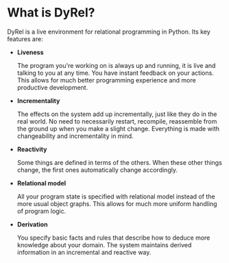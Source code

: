 # What is DyRel?

DyRel is a live environment for relational programming in Python. Its key features are:

- **Liveness**

	The program you're working on is always up and running, it is live and
	talking to you at any time. You have instant feedback on your actions.
	This allows for much better programming experience and more productive
	development.

- **Incrementality**

	The effects on the system add up incrementally, just like they do in the
	real world. No need to necessarily restart, recompile, reassemble from
	the ground up when you make a slight change. Everything is made with
	changeability and incrementality in mind.

- **Reactivity**

	Some things are defined in terms of the others. When these other things
	change, the first ones automatically change accordingly.

- **Relational model**

	All your program state is specified with relational model instead of the
	more usual object graphs. This allows for much more uniform handling of program
	logic.

- **Derivation**

	You specify basic facts and rules that describe how to deduce more knowledge
	about your domain. The system maintains derived information in an
	incremental and reactive way.
